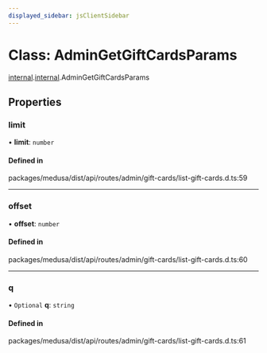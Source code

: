 ```yaml
---
displayed_sidebar: jsClientSidebar
---
```


# Class: AdminGetGiftCardsParams

[internal](../modules/internal-8.md).[internal](../modules/internal-8.internal.md).AdminGetGiftCardsParams

## Properties

### limit

• **limit**: `number`

#### Defined in

packages/medusa/dist/api/routes/admin/gift-cards/list-gift-cards.d.ts:59

___

### offset

• **offset**: `number`

#### Defined in

packages/medusa/dist/api/routes/admin/gift-cards/list-gift-cards.d.ts:60

___

### q

• `Optional` **q**: `string`

#### Defined in

packages/medusa/dist/api/routes/admin/gift-cards/list-gift-cards.d.ts:61
